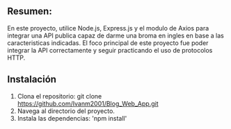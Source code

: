 ## Resumen:

En este proyecto, utilice Node.js, Express.js y el modulo de Axios para integrar una API publica capaz de darme una broma en ingles en base a las caracteristicas indicadas. El foco principal de este proyecto fue poder integrar la API correctamente y seguir practicando el uso de protocolos HTTP.

## Instalación

1. Clona el repositorio: git clone https://github.com/Ivanm2001/Blog_Web_App.git
2. Navega al directorio del proyecto.
3. Instala las dependencias: 'npm install' 
